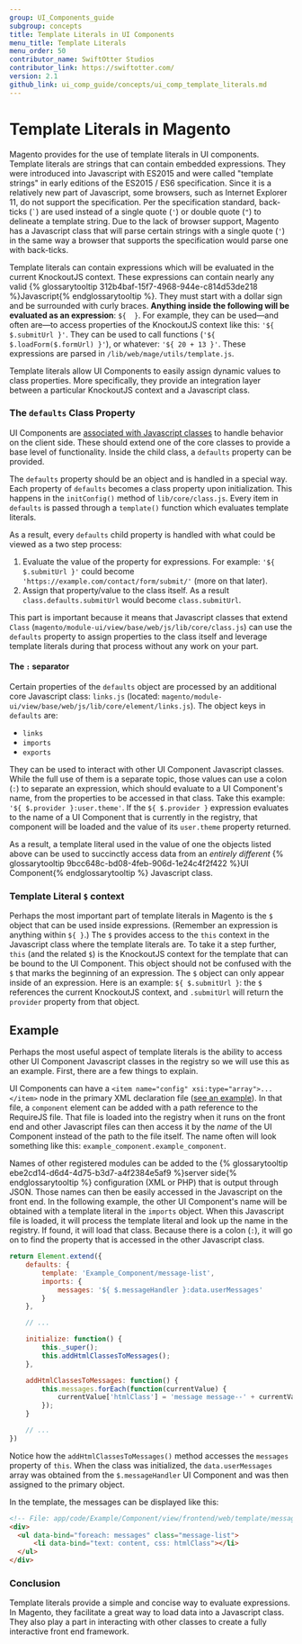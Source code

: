 ```yaml
---
group: UI_Components_guide
subgroup: concepts
title: Template Literals in UI Components
menu_title: Template Literals
menu_order: 50
contributor_name: SwiftOtter Studios
contributor_link: https://swiftotter.com/
version: 2.1
github_link: ui_comp_guide/concepts/ui_comp_template_literals.md
---
```


# Template Literals in Magento

Magento provides for the use of template literals in UI components. Template literals are strings that can contain embedded expressions. They were introduced into Javascript with ES2015 and were called "template strings" in early editions of the ES2015 / ES6 specification. Since it is a relatively new part of Javascript, some browsers, such as Internet Explorer 11, do not support the specification. Per the specification standard, back-ticks (`` ` ``) are used instead of a single quote (`'`) or double quote (`"`) to delineate a template string. Due to the lack of browser support, Magento has a Javascript class that will parse certain strings with a single quote (`'`) in the same way a browser that supports the specification would parse one with back-ticks.

Template literals can contain expressions which will be evaluated in the current KnockoutJS context. These expressions can contain nearly any valid {% glossarytooltip 312b4baf-15f7-4968-944e-c814d53de218 %}Javascript{% endglossarytooltip %}. They must start with a dollar sign and be surrounded with curly braces. **Anything inside the following will be evaluated as an expression**: `${  }`. For example, they can be used—and often are—to access properties of the KnockoutJS context like this: `'${ $.submitUrl }'`. They can be used to call functions (`'${ $.loadForm($.formUrl) }'`), or whatever: `'${ 20 + 13 }'`. These expressions are parsed in `/lib/web/mage/utils/template.js`.

Template literals allow UI Components to easily assign dynamic values to class properties. More specifically, they provide an integration layer between a particular KnockoutJS context and a Javascript class.

### The `defaults` Class Property

UI Components are [associated with Javascript classes](http://devdocs.magento.com/guides/v2.1/ui_comp_guide/concepts/ui_comp_uiclass_concept.html) to handle behavior on the client side. These should extend one of the core classes to provide a base level of functionality. Inside the child class, a `defaults` property can be provided.

The `defaults` property should be an object and is handled in a special way. Each property of `defaults` becomes a class property upon initialization. This happens in the `initConfig()` method of `lib/core/class.js`. Every item in `defaults` is passed through a `template()` function which evaluates template literals.

As a result, every `defaults` child property is handled with what could be viewed as a two step process:

1. Evaluate the value of the property for expressions. For example: `'${ $.submitUrl }'` could become `'https://example.com/contact/form/submit/'` (more on that later).
2. Assign that property/value to the class itself. As a result `class.defaults.submitUrl` would become `class.submitUrl`.

This part is important because it means that Javascript classes that extend `Class` (`magento/module-ui/view/base/web/js/lib/core/class.js`) can use the `defaults` property to assign properties to the class itself and leverage template literals during that process without any work on your part.

#### The `:` separator

Certain properties of the `defaults` object are processed by an additional core Javascript class: `links.js` (located: `magento/module-ui/view/base/web/js/lib/core/element/links.js`). The object keys in `defaults` are: 

- `links`
- `imports`
- `exports`

They can be used to interact with other UI Component Javascript classes. While the full use of them is a separate topic, those values can use a colon (`:`) to separate an expression, which should evaluate to a UI Component's name, from the properties to be accessed in that class. Take this example: `'${ $.provider }:user.theme'`. If the `${ $.provider }` expression evaluates to the name of a UI Component that is currently in the registry, that component will be loaded and the value of its `user.theme` property returned.

As a result, a template literal used in the value of one the objects listed above can be used to succinctly access data from an *entirely different* {% glossarytooltip 9bcc648c-bd08-4feb-906d-1e24c4f2f422 %}UI Component{% endglossarytooltip %} Javascript class.

### Template Literal `$` context

Perhaps the most important part of template literals in Magento is the `$` object that can be used inside expressions. (Remember an expression is anything within `${ }`.) The `$` provides access to the `this` context in the Javascript class where the template literals are. To take it a step further, `this` (and the related `$`) is the KnockoutJS context for the template that can be bound to the UI Component. This object should not be confused with the `$` that marks the beginning of an expression. The `$` object can only appear inside of an expression. Here is an example: `${ $.submitUrl }`: the `$` references the current KnockoutJS context, and `.submitUrl` will return the `provider` property from that object.


## Example

Perhaps the most useful aspect of template literals is the ability to access other UI Component Javascript classes in the registry so we will use this as an example. First, there are a few things to explain.

UI Components can have a `<item name="config" xsi:type="array">...</item>` node in the primary XML declaration file ([see an example](http://devdocs.magento.com/guides/v2.1/ui_comp_guide/concepts/ui_comp_xmldeclaration_concept.html#example-of-a-top-level-configuration-file)). In that file, a `component` element can be added with a path reference to the RequireJS file. That file is loaded into the registry when it runs on the front end and other Javascript files can then access it by the *name* of the UI Component instead of the path to the file itself. The name often will look something like this: `example_component.example_component`.

Names of other registered modules can be added to the {% glossarytooltip ebe2cd14-d6d4-4d75-b3d7-a4f2384e5af9 %}server side{% endglossarytooltip %} configuration (XML or PHP) that is output through JSON. Those names can then be easily accessed in the Javascript on the front end. In the following example, the other UI Component's name will be obtained with a template literal in the `imports` object. When this Javascript file is loaded, it will process the template literal and look up the name in the registry. If found, it will load that class. Because there is a colon (`:`), it will go on to find the property that is accessed in the other Javascript class.


```javascript
return Element.extend({
    defaults: {
        template: 'Example_Component/message-list',
        imports: {
            messages: '${ $.messageHandler }:data.userMessages'
        }
    },

    // ...

    initialize: function() {
        this._super();
        this.addHtmlClassesToMessages();
    },

    addHtmlClassesToMessages: function() {
        this.messages.forEach(function(currentValue) {
            currentValue['htmlClass'] = 'message message--' + currentValue['type'];
        });
    }

    // ...
})
```

Notice how the `addHtmlClassesToMessages()` method accesses the `messages` property of `this`. When the class was initialized, the `data.userMessages` array was obtained from the `$.messageHandler` UI Component and was then assigned to the primary object.

In the template, the messages can be displayed like this:

```html
<!-- File: app/code/Example/Component/view/frontend/web/template/message-list.html -->
<div>
  <ul data-bind="foreach: messages" class="message-list">
      <li data-bind="text: content, css: htmlClass"></li>
  </ul>
</div>
```

### Conclusion

Template literals provide a simple and concise way to evaluate expressions. In Magento, they facilitate a great way to load data into a Javascript class. They also play a part in interacting with other classes to create a fully interactive front end framework.
